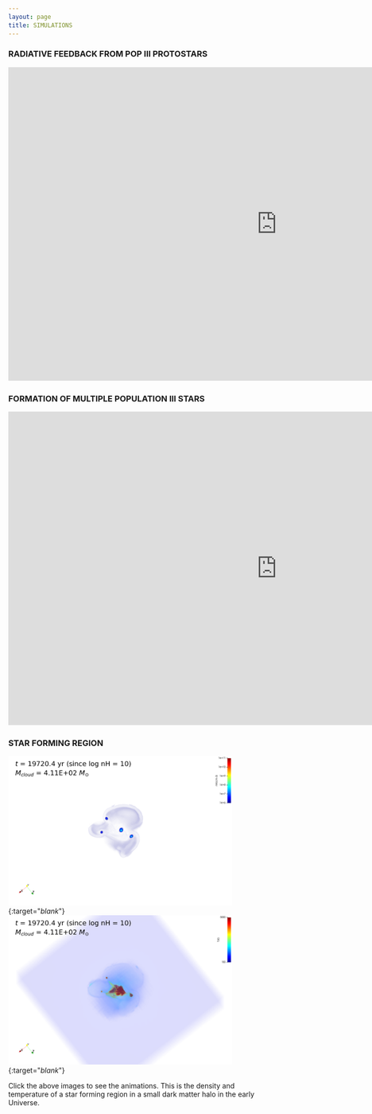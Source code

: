 ```yaml
---
layout: page
title: SIMULATIONS
---
```

### RADIATIVE FEEDBACK FROM POP III PROTOSTARS
<iframe width="1080" height="630" src="https://www.youtube.com/embed/watch?v=DEBqgUmGgCk" title="YouTube video player" frameborder="0" allow="accelerometer; autoplay; clipboard-write; encrypted-media; gyroscope; picture-in-picture" allowfullscreen></iframe>

### FORMATION OF MULTIPLE POPULATION III STARS
<iframe width="1080" height="630" src="https://www.youtube.com/embed/dFuQVl5JpVA" title="YouTube video player" frameborder="0" allow="accelerometer; autoplay; clipboard-write; encrypted-media; gyroscope; picture-in-picture" allowfullscreen></iframe>

### STAR FORMING REGION
[<img src="images/simulation/008_nH.png" width="450px"/>](https://www.astro.umd.edu/~jwpark/data/SF_nH.mp4){:target="_blank_"}
[<img src="images/simulation/008_T.png" width="450px"/>](https://www.astro.umd.edu/~jwpark/data/SF_T.mp4){:target="_blank_"}    

Click the above images to see the animations. This is the density and temperature
of a star forming region in a small dark matter halo in the early Universe.
